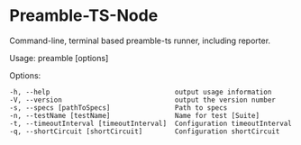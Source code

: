 # Preamble-TS-Node

Command-line, terminal based preamble-ts runner, including reporter.

  Usage: preamble [options]

  Options:

    -h, --help                               output usage information
    -V, --version                            output the version number
    -s, --specs [pathToSpecs]                Path to specs
    -n, --testName [testName]                Name for test [Suite]
    -t, --timeoutInterval [timeoutInterval]  Configuration timeoutInterval
    -q, --shortCircuit [shortCircuit]        Configuration shortCircuit
